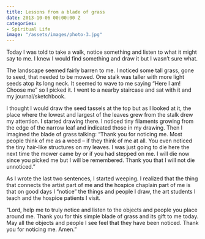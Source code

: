 ```yaml
---
title: Lessons from a blade of grass
date: 2013-10-06 00:00:00 Z
categories:
- Spiritual Life
image: "/assets/images/photo-3.jpg"
---
```


Today I was told to take a walk, notice something and listen to what it might say to me. I knew I would find something and draw it but I wasn’t sure what.

The landscape seemed fairly barren to me. I noticed some tall grass, gone to seed, that needed to be mowed. One stalk was taller with more light seeds atop its long neck. It seemed to wave to me saying “Here I am! Choose me” so I picked it. I went to a nearby staircase and sat with it and my journal/sketchbook.

I thought I would draw the seed tassels at the top but as I looked at it, the place where the lowest and largest of the leaves grew from the stalk drew my attention. I started drawing there. I noticed tiny filaments growing from the edge of the narrow leaf and indicated those in my drawing. Then I imagined the blade of grass talking: “Thank you for noticing me. Most people think of me as a weed – if they think of me at all. You even noticed the tiny hair-like structures on my leaves. I was just going to die here the next time the mower came by or if you had stepped on me. I will die now since you picked me but I will be remembered. Thank you that I will not die unnoticed.”

As I wrote the last two sentences, I started weeping. I realized that the thing that connects the artist part of me and the hospice chaplain part of me is that on good days I “notice” the things and people I draw, the art students I teach and the hospice patients I visit.

“Lord, help me to truly notice and listen to the objects and people you place around me. Thank you for this simple blade of grass and its gift to me today. May all the objects and people I see feel that they have been noticed. Thank you for noticing me. Amen.”
